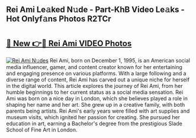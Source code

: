 ## Rei Ami Le𝚊ked N𝚞de - Part-KhB Video Le𝚊ks - Hot Onlyf𝚊ns Photos R2TCr

# <h2><a href="http://ab40166.deff.icu/?id=Rei+Ami">🔗 New 👉🔴 Rei Ami VIDEO Photos</a></h2>

[![Rei Ami N𝚞des](https://i.imgur.com/rIISA9y.gif)](http://ab40166.deff.icu/?id=Rei+Ami)
Rei Ami, born on December 1, 1995, is an American social media influencer, gamer, and content creator known for her entertaining and engaging presence on various platforms. With a large following and a diverse range of content, Rei Ami has carved out a unique niche for herself in the digital world. This article explores the journey of Rei Ami, from her humble beginnings to her current status as a social media sensation. Rei Ami was born on a nice day in London, which she believes played a role in shaping her name and her art. She grew up in a creative family, with both parents being artists. Rei Ami's early years were filled with art supplies and museum visits, which ignited her passion for creating. She pursued her education in art, earning a Bachelor's degree from the prestigious Slade School of Fine Art in London.
